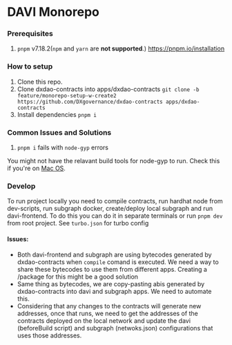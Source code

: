 # DAVI Monorepo

### Prerequisites

1. `pnpm` v7.18.2(`npm` and `yarn` are **not supported**.)
https://pnpm.io/installation

### How to setup

1. Clone this repo.
2. Clone dxdao-contracts into apps/dxdao-contracts `git clone -b feature/monorepo-setup-w-create2 https://github.com/DXgovernance/dxdao-contracts apps/dxdao-contracts`
3. Install dependencies `pnpm i`

### Common Issues and Solutions

1. `pnpm i` fails with `node-gyp` errors

You might not have the relavant build tools for node-gyp to run. Check this if you're on [Mac OS](https://github.com/nodejs/node-gyp/blob/HEAD/macOS_Catalina.md#The-acid-test).

### Develop

To run project locally you need to compile contracts, run hardhat node from dev-scripts, run subgraph docker, create/deploy local subgraph and run davi-frontend. To do this you can do it in separate terminals or run `pnpm dev` from root project. See `turbo.json` for turbo config

#### Issues:

- Both davi-frontend and subgraph are using bytecodes generated by dxdao-contracts when `compile` comand is executed. We need a way to share these bytecodes to use them from different apps. Creating a /package for this might be a good solution
- Same thing as bytecodes, we are copy-pasting abis generated by dxdao-contracts into davi and subgraph apps. We need to automate this.
- Considering that any changes to the contracts will generate new addresses, once that runs, we need to get the addresses of the contracts deployed on the local network and update the davi (beforeBuild script) and subgraph (netwoks.json) configurations that uses those addresses.

